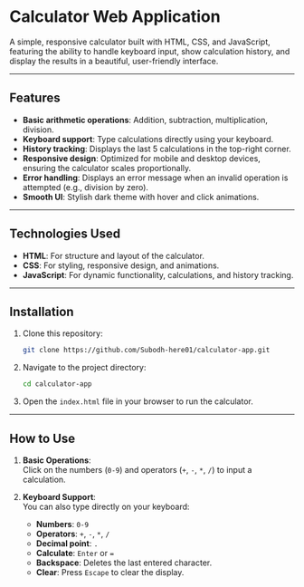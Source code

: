 # **Calculator Web Application**

A simple, responsive calculator built with HTML, CSS, and JavaScript, featuring the ability to handle keyboard input, show calculation history, and display the results in a beautiful, user-friendly interface.

---

## **Features**

- **Basic arithmetic operations**: Addition, subtraction, multiplication, division.
- **Keyboard support**: Type calculations directly using your keyboard.
- **History tracking**: Displays the last 5 calculations in the top-right corner.
- **Responsive design**: Optimized for mobile and desktop devices, ensuring the calculator scales proportionally.
- **Error handling**: Displays an error message when an invalid operation is attempted (e.g., division by zero).
- **Smooth UI**: Stylish dark theme with hover and click animations.

---

## **Technologies Used**

- **HTML**: For structure and layout of the calculator.
- **CSS**: For styling, responsive design, and animations.
- **JavaScript**: For dynamic functionality, calculations, and history tracking.

---

## **Installation**

1. Clone this repository:
    ```bash
    git clone https://github.com/Subodh-here01/calculator-app.git
    ```

2. Navigate to the project directory:
    ```bash
    cd calculator-app
    ```

3. Open the `index.html` file in your browser to run the calculator.

---

## **How to Use**

1. **Basic Operations**:  
   Click on the numbers (`0-9`) and operators (`+`, `-`, `*`, `/`) to input a calculation.
   
2. **Keyboard Support**:  
   You can also type directly on your keyboard:
   - **Numbers**: `0-9`
   - **Operators**: `+`, `-`, `*`, `/`
   - **Decimal point**: `.`
   - **Calculate**: `Enter` or `=`
   - **Backspace**: Deletes the last entered character.
   - **Clear**: Press `Escape` to clear the display.


